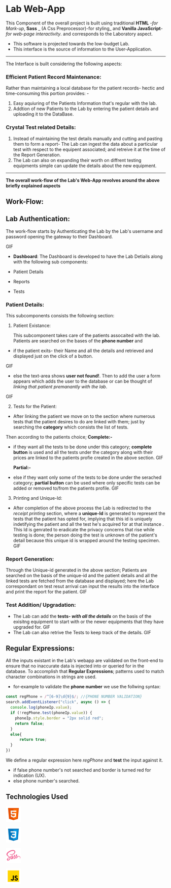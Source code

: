 # **Lab Web-App**

This Component of the overall project is built using traditional **HTML** _-for Mark-up_, **Sass** _ (A Css Preprocessor)-for styling_ and **Vanilla JavaScript**_- for web-page interactivity_. and corresponds to the Laboratory aspect.

- This software is projected towards the low-budget Lab. <br>
- This interface is the source of information to the User-Application.<br>

---

The Interface is built considering the following aspects:

### **Efficient Patient Record Maintenance:**

Rather than maintaining a local database for the patient records- hectic and time-consuming this portion provides: -

1. Easy aquiuring of the Patients Information that's regular with the lab.
2. Addtion of new Patients to the Lab by entering the patient details and uploading it to the DataBase.

### **Crystal Test related Details:**

1. Instead of maintaining the test details manually and cutting and pasting them to form a report- The Lab can ingest the data about a particular test with respect to the equipent associated; and retreive it at the time of the Report Generation.
1. The Lab can also on expanding their worth on diffrent testing equipments simple can update the details about the new equipment.

---

**The overall work-flow of the Lab's Web-App revolves around the above briefly explained aspects**

## **Work-Flow**:

## **Lab Authentication**:

The work-flow starts by Authenticating the Lab by the Lab's username and password opening the gateway to their Dashboard.

GIF

- **Dashboard**: The Dashboard is developed to have the Lab Detiails along with the following sub components:

- Patient Details
- Reports
- Tests

### **Patient Details:**

This subcomponents consists the following section:

1. Patient Existance:

   This subcomponent takes care of the patients assocaited with the lab. Patients are searched on the bases of the **phone number** and

- if the patient exits- their Name and all the details and retrieved and displayed just on the click of a button.

GIF

- else the text-area shows **user not found!**. Then to add the user a form appears which adds the user to the database or can be thought of _linking that patient premanantly with the lab_.

GIF

2. Tests for the Patient:

- After linking the patient we move on to the section where numerous tests that the patient desires to do are linked with them; just by searching the **category** which consists the list of tests.

Then according to the patients choice;
**Complete:-**

- if they want all the tests to be done under this category; **complete button** is used and all the tests under the category along with their prices are linked to the patients profie created in the above section. GIF

  **Partial:-**

- else if they want only some of the tests to be done under the serached category; **partial button** can be used where only specific tests can be added or removed to/from the patients profile. GIF

3. Printing and Unique-Id:

- After completion of the above process the Lab is redirected to the _receipt printing_ section, where a **unique-Id** is generated to represent the tests that the patient has opted for, implying that this id is uniquely indetifying the patient and all the test he's acquired for at that instance . This Id is genrated to eradicate the privacy concerns that rise while testing is done; the person doing the test is unknown of the patient's detail because this unique id is wrapped around the testing specimen.
  GIF

### **Report Generation:**

Through the Unique-id generated in the above section; Patients are searched on the basis of the unique-id and the patient details and all the linked tests are fetched from the database and displayed; here the Lab correspondant on test resut arrival can input the results into the interface and print the report for the patient.
GIF

### **Test Addition/ Upgradation:**

- The Lab can add the **tests- _with all the details_** on the basis of the exisitng equipment to start with or the newer equipments that they have upgraded for.
  GIF
- The Lab can also retrive the Tests to keep track of the details.
  GIF

## Regular Expressions:

All the inputs existant in the Lab's webapp are validated on the front-end to ensure that no inaccurate data is injected into or queried for in the database. To accomplish that **Regular Expressions**; patterns used to match character combinations in strings are used.

- for-example to validate the **phone number** we use the follwing syntax:

```JavaScript
const regPhone = /^[6-9]\d{9}$/; //{PHONE NUMBER VALIDATION}
search.addEventListener("click", async () => {
  console.log(phoneIp.value);
  if (!regPhone.test(phoneIp.value)) {
    phoneIp.style.border = "2px solid red";
    return false;
  }
  else{
      return true;
  }
})
```

We define a regular expression here _regPhone_ and **test** the input against it.

- if false phone number's not searched and border is turned red for indication (UX).
- else phone number's searched.

## **Technologies Used**

![img-html](/src/assets/html.png "html")

![img-css](/src/assets/css.png "Css")

![img-sass](/src/assets/sass.png "sass")

![img-JavaScript](/src/assets/javascript.png "JavaScript")
